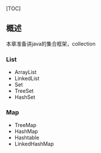 [TOC]


## 概述

本章准备讲java的集合框架，collection


### List
* ArrayList
* LinkedList
* Set
* TreeSet
* HashSet

### Map
* TreeMap
* HashMap
* Hashtable
* LinkedHashMap


